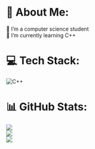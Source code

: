 # 💫 About Me:
🔭 I’m a computer science student<br>🌱 I’m currently learning C++


# 💻 Tech Stack:
![C++](https://img.shields.io/badge/c++-%2300599C.svg?style=flat&logo=c%2B%2B&logoColor=white)
# 📊 GitHub Stats:
![](https://github-readme-stats.vercel.app/api?username=DanyelC05&theme=material-palenight&hide_border=false&include_all_commits=false&count_private=false)<br/>
![](https://github-readme-streak-stats.herokuapp.com/?user=DanyelC05&theme=material-palenight&hide_border=false)<br/>
![](https://github-readme-stats.vercel.app/api/top-langs/?username=DanyelC05&theme=material-palenight&hide_border=false&include_all_commits=false&count_private=false&layout=compact)
